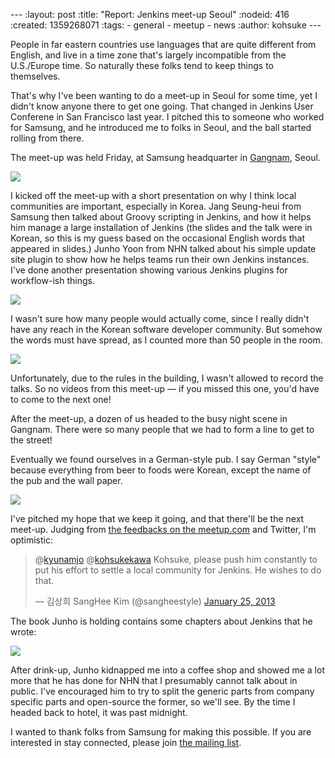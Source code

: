 --- :layout: post :title: "Report: Jenkins meet-up Seoul" :nodeid: 416 :created: 1359268071 :tags: - general - meetup - news :author: kohsuke ---

People in far eastern countries use languages that are quite different from English, and live in a time zone that's largely incompatible from the U.S./Europe time. So naturally these folks tend to keep things to themselves.

That's why I've been wanting to do a meet-up in Seoul for some time, yet I didn't know anyone there to get one going. That changed in Jenkins User Conferene in San Francisco last year. I pitched this to someone who worked for Samsung, and he introduced me to folks in Seoul, and the ball started rolling from there.

The meet-up was held Friday, at Samsung headquarter in [Gangnam](http://www.youtube.com/watch?v=9bZkp7q19f0&list=PLEC422D53B7588DC7&index=10), Seoul.

![](http://upload.wikimedia.org/wikipedia/commons/thumb/e/e2/Samsung_headquarters.jpg/320px-Samsung_headquarters.jpg)

I kicked off the meet-up with a short presentation on why I think local communities are important, especially in Korea. Jang Seung-heui from Samsung then talked about Groovy scripting in Jenkins, and how it helps him manage a large installation of Jenkins (the slides and the talk were in Korean, so this is my guess based on the occasional English words that appeared in slides.) Junho Yoon from NHN talked about his simple update site plugin to show how he helps teams run their own Jenkins instances. I've done another presentation showing various Jenkins plugins for workflow-ish things.

[![](http://photos4.meetupstatic.com/photos/event/1/e/3/e/600_199147742.jpeg)](http://www.meetup.com/jenkinsmeetup/photos/12778372/199147742/)

I wasn't sure how many people would actually come, since I really didn't have any reach in the Korean software developer community. But somehow the words must have spread, as I counted more than 50 people in the room.

[![](http://photos1.meetupstatic.com/photos/event/1/b/d/2/600_199147122.jpeg)](http://www.meetup.com//jenkinsmeetup/photos/12778372/#199147122)

Unfortunately, due to the rules in the building, I wasn't allowed to record the talks. So no videos from this meet-up — if you missed this one, you'd have to come to the next one!

After the meet-up, a dozen of us headed to the busy night scene in Gangnam. There were so many people that we had to form a line to get to the street!

Eventually we found ourselves in a German-style pub. I say German "style" because everything from beer to foods were Korean, except the name of the pub and the wall paper.

[![](http://photos1.meetupstatic.com/photos/event/1/f/e/c/600_199148172.jpeg)](http://www.meetup.com/jenkinsmeetup/photos/12778372/199147742/#199148172)

I've pitched my hope that we keep it going, and that there'll be the next meet-up. Judging from [the feedbacks on the meetup.com](http://www.meetup.com/jenkinsmeetup/events/90236092/) and Twitter, I'm optimistic:

> @[kyunamjo](https://twitter.com/kyunamjo) @[kohsukekawa](https://twitter.com/kohsukekawa) Kohsuke, please push him constantly to put his effort to settle a local community for Jenkins. He wishes to do that.
>
> — 김상희 SangHee Kim (@sangheestyle) [January 25, 2013](https://twitter.com/sangheestyle/status/294811635904827392)

The book Junho is holding contains some chapters about Jenkins that he wrote:

[![](http://photos3.meetupstatic.com/photos/event/2/3/8/4/600_199149092.jpeg)](http://www.meetup.com/jenkinsmeetup/photos/12778372/199147742/#199149092)

After drink-up, Junho kidnapped me into a coffee shop and showed me a lot more that he has done for NHN that I presumably cannot talk about in public. I've encouraged him to try to split the generic parts from company specific parts and open-source the former, so we'll see. By the time I headed back to hotel, it was past midnight.

I wanted to thank folks from Samsung for making this possible. If you are interested in stay connected, please join [the mailing list](https://groups.google.com/forum/?fromgroups#!forum/jenkinsci-kr).
